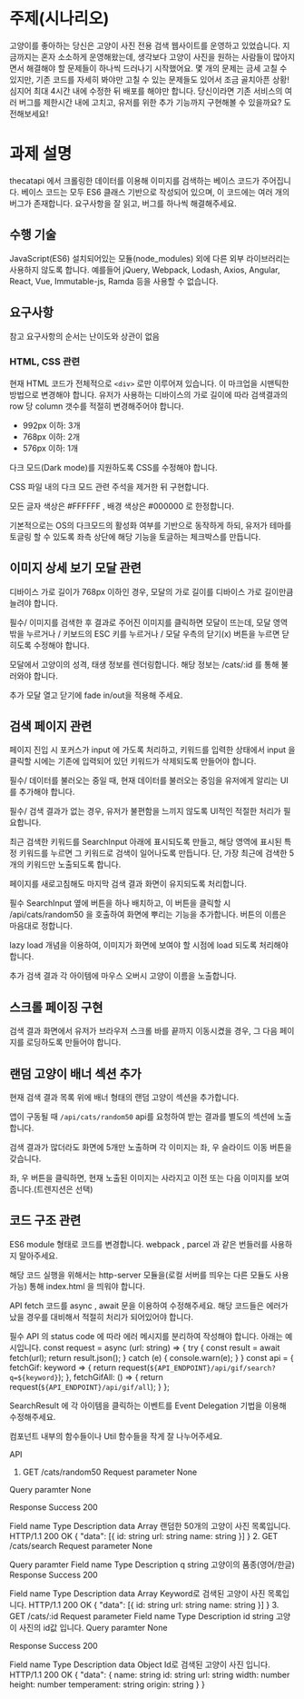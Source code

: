 # 주제(시나리오)

고양이를 좋아하는 당신은 고양이 사진 전용 검색 웹사이트를 운영하고 있었습니다. 지금까지는 혼자 소소하게 운영해왔는데, 생각보다 고양이 사진을 원하는 사람들이 많아지면서 해결해야 할 문제들이 하나씩 드러나기 시작했어요. 몇 개의 문제는 금세 고칠 수 있지만, 기존 코드를 자세히 봐야만 고칠 수 있는 문제들도 있어서 조금 골치아픈 상황! 심지어 최대 4시간 내에 수정한 뒤 배포를 해야만 합니다. 당신이라면 기존 서비스의 여러 버그를 제한시간 내에 고치고, 유저를 위한 추가 기능까지 구현해볼 수 있을까요? 도전해보세요!

# 과제 설명
thecatapi 에서 크롤링한 데이터를 이용해 이미지를 검색하는 베이스 코드가 주어집니다.
베이스 코드는 모두 ES6 클래스 기반으로 작성되어 있으며, 이 코드에는 여러 개의 버그가 존재합니다. 요구사항을 잘 읽고, 버그를 하나씩 해결해주세요.

## 수행 기술
JavaScript(ES6) 설치되어있는 모듈(node_modules) 외에 다른 외부 라이브러리는 사용하지 않도록 합니다. 예를들어 jQuery, Webpack, Lodash, Axios, Angular, React, Vue, Immutable-js, Ramda 등을 사용할 수 없습니다.

## 요구사항
참고 요구사항의 순서는 난이도와 상관이 없음

### HTML, CSS 관련
현재 HTML 코드가 전체적으로 ```<div>``` 로만 이루어져 있습니다. 이 마크업을 시맨틱한 방법으로 변경해야 합니다.
유저가 사용하는 디바이스의 가로 길이에 따라 검색결과의 row 당 column 갯수를 적절히 변경해주어야 합니다.

- 992px 이하: 3개
- 768px 이하: 2개
- 576px 이하: 1개

다크 모드(Dark mode)를 지원하도록 CSS를 수정해야 합니다.

CSS 파일 내의 다크 모드 관련 주석을 제거한 뒤 구현합니다.

모든 글자 색상은 #FFFFFF , 배경 색상은 #000000 로 한정합니다.

기본적으로는 OS의 다크모드의 활성화 여부를 기반으로 동작하게 하되, 유저가 테마를 토글링 할 수 있도록 좌측 상단에 해당 기능을 토글하는 체크박스를 만듭니다.

## 이미지 상세 보기 모달 관련
디바이스 가로 길이가 768px 이하인 경우, 모달의 가로 길이를 디바이스 가로 길이만큼 늘려야 합니다.

필수/ 이미지를 검색한 후 결과로 주어진 이미지를 클릭하면 모달이 뜨는데, 모달 영역 밖을 누르거나 / 키보드의 ESC 키를 누르거나 / 모달 우측의 닫기(x) 버튼을 누르면 닫히도록 수정해야 합니다.

모달에서 고양이의 성격, 태생 정보를 렌더링합니다. 해당 정보는 /cats/:id 를 통해 불러와야 합니다.

추가 모달 열고 닫기에 fade in/out을 적용해 주세요.

## 검색 페이지 관련
페이지 진입 시 포커스가 input 에 가도록 처리하고, 키워드를 입력한 상태에서 input 을 클릭할 시에는 기존에 입력되어 있던 키워드가 삭제되도록 만들어야 합니다.

필수/ 데이터를 불러오는 중일 때, 현재 데이터를 불러오는 중임을 유저에게 알리는 UI를 추가해야 합니다.

필수/ 검색 결과가 없는 경우, 유저가 불편함을 느끼지 않도록 UI적인 적절한 처리가 필요합니다.

최근 검색한 키워드를 SearchInput 아래에 표시되도록 만들고, 해당 영역에 표시된 특정 키워드를 누르면 그 키워드로 검색이 일어나도록 만듭니다. 단, 가장 최근에 검색한 5개의 키워드만 노출되도록 합니다.

페이지를 새로고침해도 마지막 검색 결과 화면이 유지되도록 처리합니다.

필수 SearchInput 옆에 버튼을 하나 배치하고, 이 버튼을 클릭할 시 /api/cats/random50 을 호출하여 화면에 뿌리는 기능을 추가합니다. 버튼의 이름은 마음대로 정합니다.

lazy load 개념을 이용하여, 이미지가 화면에 보여야 할 시점에 load 되도록 처리해야 합니다.

추가 검색 결과 각 아이템에 마우스 오버시 고양이 이름을 노출합니다.

## 스크롤 페이징 구현
검색 결과 화면에서 유저가 브라우저 스크롤 바를 끝까지 이동시켰을 경우, 그 다음 페이지를 로딩하도록 만들어야 합니다.

## 랜덤 고양이 배너 섹션 추가
현재 검색 결과 목록 위에 배너 형태의 랜덤 고양이 섹션을 추가합니다.

앱이 구동될 때 `/api/cats/random50` api를 요청하여 받는 결과를 별도의 섹션에 노출합니다.

검색 결과가 많더라도 화면에 5개만 노출하며 각 이미지는 좌, 우 슬라이드 이동 버튼을 갖습니다.

좌, 우 버튼을 클릭하면, 현재 노출된 이미지는 사라지고 이전 또는 다음 이미지를 보여줍니다.(트렌지션은 선택)

## 코드 구조 관련
ES6 module 형태로 코드를 변경합니다.
webpack , parcel 과 같은 번들러를 사용하지 말아주세요.

해당 코드 실행을 위해서는 http-server 모듈을(로컬 서버를 띄우는 다른 모듈도 사용 가능) 통해 index.html 을 띄워야 합니다.

API fetch 코드를 async , await 문을 이용하여 수정해주세요. 해당 코드들은 에러가 났을 경우를 대비해서 적절히 처리가 되어있어야 합니다.

필수 API 의 status code 에 따라 에러 메시지를 분리하여 작성해야 합니다. 아래는 예시입니다.
  const request = async (url: string) => {     try {       const result = await fetch(url);       return result.json();     } catch (e) {       console.warn(e);     }   }    const api = {     fetchGif: keyword => {       return request(`${API_ENDPOINT}/api/gif/search?q=${keyword}`);     },     fetchGifAll: () => {       return request(`${API_ENDPOINT}/api/gif/all`);     }   };

SearchResult 에 각 아이템을 클릭하는 이벤트를 Event Delegation 기법을 이용해 수정해주세요.

컴포넌트 내부의 함수들이나 Util 함수들을 작게 잘 나누어주세요.

API
1. GET /cats/random50
Request parameter
None

Query paramter
None

Response
Success 200

Field name	Type	Description
data	Array	랜덤한 50개의 고양이 사진 목록입니다.
HTTP/1.1 200 OK
{
  "data": [{
    id: string
    url: string
    name: string
  }]
}
2. GET /cats/search
Request parameter
None

Query paramter
Field name	Type	Description
q	string	고양이의 품종(영어/한글)
Response
Success 200

Field name	Type	Description
data	Array	Keyword로 검색된 고양이 사진 목록입니다.
HTTP/1.1 200 OK
{
  "data": [{
    id: string
    url: string
    name: string
  }]
}
3. GET /cats/:id
Request parameter
Field name	Type	Description
id	string	고양이 사진의 id값 입니다.
Query paramter
None

Response
Success 200

Field name	Type	Description
data	Object	Id로 검색된 고양이 사진 입니다.
HTTP/1.1 200 OK
{
  "data": {
    name: string
    id: string
    url: string
    width: number
    height: number
    temperament: string
    origin: string
  }
}